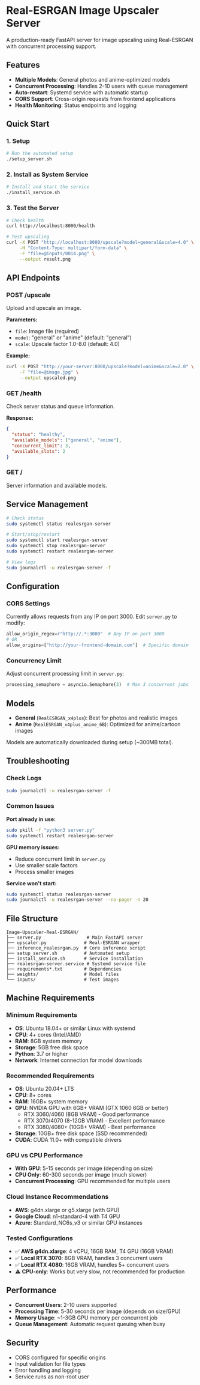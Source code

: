# Real-ESRGAN Image Upscaler Server

A production-ready FastAPI server for image upscaling using Real-ESRGAN with concurrent processing support.

## Features

- **Multiple Models**: General photos and anime-optimized models
- **Concurrent Processing**: Handles 2-10 users with queue management
- **Auto-restart**: Systemd service with automatic startup
- **CORS Support**: Cross-origin requests from frontend applications
- **Health Monitoring**: Status endpoints and logging

## Quick Start

### 1. Setup
```bash
# Run the automated setup
./setup_server.sh
```

### 2. Install as System Service
```bash
# Install and start the service
./install_service.sh
```

### 3. Test the Server
```bash
# Check health
curl http://localhost:8000/health

# Test upscaling
curl -X POST "http://localhost:8000/upscale?model=general&scale=4.0" \
     -H "Content-Type: multipart/form-data" \
     -F "file=@inputs/0014.png" \
     --output result.png
```

## API Endpoints

### POST /upscale
Upload and upscale an image.

**Parameters:**
- `file`: Image file (required)
- `model`: "general" or "anime" (default: "general")
- `scale`: Upscale factor 1.0-8.0 (default: 4.0)

**Example:**
```bash
curl -X POST "http://your-server:8000/upscale?model=anime&scale=2.0" \
     -F "file=@image.jpg" \
     --output upscaled.png
```

### GET /health
Check server status and queue information.

**Response:**
```json
{
  "status": "healthy",
  "available_models": ["general", "anime"],
  "concurrent_limit": 3,
  "available_slots": 2
}
```

### GET /
Server information and available models.

## Service Management

```bash
# Check status
sudo systemctl status realesrgan-server

# Start/stop/restart
sudo systemctl start realesrgan-server
sudo systemctl stop realesrgan-server
sudo systemctl restart realesrgan-server

# View logs
sudo journalctl -u realesrgan-server -f
```

## Configuration

### CORS Settings
Currently allows requests from any IP on port 3000. Edit `server.py` to modify:

```python
allow_origin_regex=r"http://.*:3000"  # Any IP on port 3000
# OR
allow_origins=["http://your-frontend-domain.com"]  # Specific domain
```

### Concurrency Limit
Adjust concurrent processing limit in `server.py`:

```python
processing_semaphore = asyncio.Semaphore(3)  # Max 3 concurrent jobs
```

## Models

- **General** (`RealESRGAN_x4plus`): Best for photos and realistic images
- **Anime** (`RealESRGAN_x4plus_anime_6B`): Optimized for anime/cartoon images

Models are automatically downloaded during setup (~300MB total).

## Troubleshooting

### Check Logs
```bash
sudo journalctl -u realesrgan-server -f
```

### Common Issues

**Port already in use:**
```bash
sudo pkill -f "python3 server.py"
sudo systemctl restart realesrgan-server
```

**GPU memory issues:**
- Reduce concurrent limit in `server.py`
- Use smaller scale factors
- Process smaller images

**Service won't start:**
```bash
sudo systemctl status realesrgan-server
sudo journalctl -u realesrgan-server --no-pager -n 20
```

## File Structure

```
Image-Upscaler-Real-ESRGAN/
├── server.py                 # Main FastAPI server
├── upscaler.py              # Real-ESRGAN wrapper
├── inference_realesrgan.py  # Core inference script
├── setup_server.sh          # Automated setup
├── install_service.sh       # Service installation
├── realesrgan-server.service # Systemd service file
├── requirements*.txt        # Dependencies
├── weights/                 # Model files
└── inputs/                  # Test images
```

## Machine Requirements

### Minimum Requirements
- **OS**: Ubuntu 18.04+ or similar Linux with systemd
- **CPU**: 4+ cores (Intel/AMD)
- **RAM**: 8GB system memory
- **Storage**: 5GB free disk space
- **Python**: 3.7 or higher
- **Network**: Internet connection for model downloads

### Recommended Requirements
- **OS**: Ubuntu 20.04+ LTS
- **CPU**: 8+ cores
- **RAM**: 16GB+ system memory
- **GPU**: NVIDIA GPU with 6GB+ VRAM (GTX 1060 6GB or better)
  - RTX 3060/4060 (8GB VRAM) - Good performance
  - RTX 3070/4070 (8-12GB VRAM) - Excellent performance
  - RTX 3080/4080+ (10GB+ VRAM) - Best performance
- **Storage**: 10GB+ free disk space (SSD recommended)
- **CUDA**: CUDA 11.0+ with compatible drivers

### GPU vs CPU Performance
- **With GPU**: 5-15 seconds per image (depending on size)
- **CPU Only**: 60-300 seconds per image (much slower)
- **Concurrent Processing**: GPU recommended for multiple users

### Cloud Instance Recommendations
- **AWS**: g4dn.xlarge or g5.xlarge (with GPU)
- **Google Cloud**: n1-standard-4 with T4 GPU
- **Azure**: Standard_NC6s_v3 or similar GPU instances

### Tested Configurations
- ✅ **AWS g4dn.xlarge**: 4 vCPU, 16GB RAM, T4 GPU (16GB VRAM)
- ✅ **Local RTX 3070**: 8GB VRAM, handles 3 concurrent users
- ✅ **Local RTX 4080**: 16GB VRAM, handles 5+ concurrent users
- ⚠️ **CPU-only**: Works but very slow, not recommended for production

## Performance

- **Concurrent Users**: 2-10 users supported
- **Processing Time**: 5-30 seconds per image (depends on size/GPU)
- **Memory Usage**: ~1-3GB GPU memory per concurrent job
- **Queue Management**: Automatic request queuing when busy

## Security

- CORS configured for specific origins
- Input validation for file types
- Error handling and logging
- Service runs as non-root user
